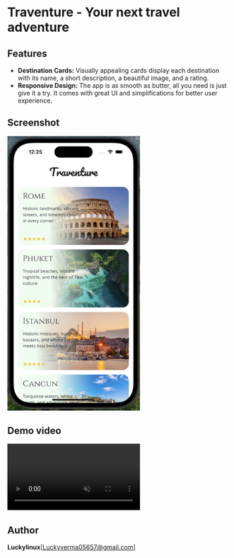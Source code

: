 # Traventure - Your next travel adventure 

## Features
* **Destination Cards:** Visually appealing cards display each destination with its name, a short description, a beautiful image, and a rating.
* **Responsive Design:** The app is as smooth as butter, all you need is just give it a try. It comes with great UI and simplifications for better user experience.

## Screenshot
<img src="traventure-screenshot.png" alt="image" width="300">

## Demo video
<video src="traventure-demo-video.mp4" autoplay loop muted playsinline width="300"></video>

## Author
**Luckylinux**[Luckyverma05657@gmail.com]
